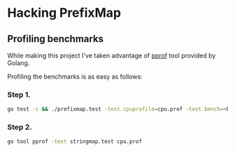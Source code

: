 # Hacking PrefixMap

Profiling benchmarks
---

While making this project I've taken advantage of [pprof](https://golang.org/pkg/net/http/pprof/) tool provided by Golang.

Profiling the benchmarks is as easy as follows:

### Step 1.
```bash
go test -c && ./prefixmap.test -test.cpuprofile=cpu.prof -test.bench=<BenchmarkName>
```

### Step 2.
```bash
go tool pprof -text stringmap.test cpu.prof
```
